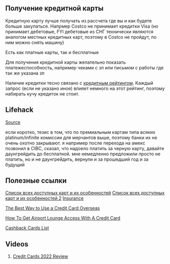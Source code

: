 ## Получение кредитной карты

Кредитную карту лучше получать из рассчета где вы и как будете больше закупаться. Напрмер Costco не принимает кредитки Visa (но принимает дебетовые, FYI дебетовые из СНГ технически являются аналогом местных кредитных карт, поэтому в Costco не пройдут, по ним можно снять машину)

Есть как платные карты, так и бесплатные

Для получения кредитной карты желательно показать платежеспособность, например чеками с зп или письмом с работы где так же указана зп

Наличие кредитки тесно связано с [кредитным рейтингом](credit_score.md). Каждый запрос (если не указано иное) влияет немного на этот рейтинг, поэтому набирать кучу кредиток не стоит.

## Lifehack
[Source](https://t.me/CanadaBower/479829)

если коротко, тезис в том, что по премиальным картам типа всяких platinum/infinite комиссии для мерчантов выше, поэтому банки их не очень охотно закрывают. я например после перехода на амекс позвонил в CIBC, сказал, что надоело платить за черную карту, давайте даунгрейдить до бесплатной. мне немедленно предложили просто не платить, но и не даунгрейдить, вернули и за прошедший год и за будущий

## Полезные ссылки
[Список всех доступных карт и их особенностей](https://forums.redflagdeals.com/list-rfd-credit-card-lists-2162874/)
[Список всех доступных карт и их особенностей 2](https://www.reddit.com/r/churningcanada/comments/tujfse/best_current_credit_card_offers_in_canada_updated/)
[Insurance](https://www.nerdwallet.com/ca/credit-cards/what-is-credit-card-travel-insurance)

[The Best Way to Use a Credit Card Overseas](https://www.nerdwallet.com/ca/credit-cards/using-a-credit-card-overseas)

[How To Get Airport Lounge Access With A Credit Card](https://www.nerdwallet.com/ca/credit-cards/airport-lounge-access)

[Cashback Cards List](https://forums.redflagdeals.com/list-each-banks-highest-cash-back-card-2109598/)

## Videos
1. [Credit Cards 2022 Review](https://youtu.be/XHX9vNeMpiI?t=995)
